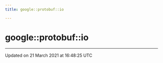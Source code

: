 ```yaml
---
title: google::protobuf::io

---
```


# google::protobuf::io






-------------------------------

Updated on 21 March 2021 at 16:48:25 UTC